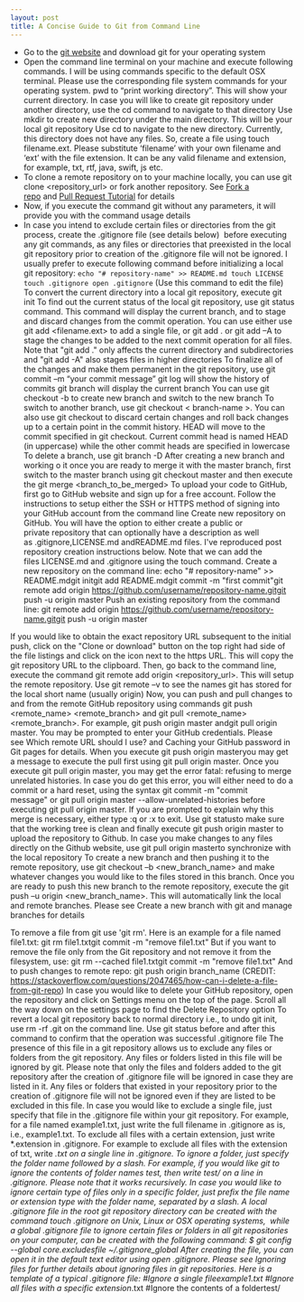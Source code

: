 ```yaml
---
layout: post
title: A Concise Guide to Git from Command Line
---
```


* Go to the [git website](https://git-scm.com "git website") and download git for your operating system
* Open the command line terminal on your machine and execute following commands. I will be using commands specific to the default OSX terminal. Please use the corresponding file system commands for your operating system.
    pwd to “print working directory”. This will show your current directory.
    In case you will like to create git repository under another directory, use the cd command to navigate to that directory
    Use mkdir to create new directory under the main directory. This will be your local git repository
    Use cd to navigate to the new directory. Currently, this directory does not have any files. So, create a file using touch filename.ext. Please substitute ‘filename’ with your own filename and ‘ext’ with the file extension. It can be any valid filename and extension, for example, txt, rtf, java, swift, js etc.
* To clone a remote repository on to your machine locally, you can use git clone <repository_url> or fork another repository. See [Fork a repo](https://help.github.com/articles/fork-a-repo/ "Fork a repo") and [Pull Request Tutorial](https://yangsu.github.io/pull-request-tutorial/ "Pull Request Tutorial") for details
* Now, if you execute the command git without any parameters, it will provide you with the command usage details
* In case you intend to exclude certain files or directories from the git process, create the .gitignore file (see details below)  before executing any git commands, as any files or directories that preexisted in the local git repository prior to creation of the .gitignore file will not be ignored. I usually prefer to execute following command before initializing a local git repository:
`echo "# repository-name" >> README.md
touch LICENSE
touch .gitignore
open .gitignore` (Use this command to edit the file)
To convert the current directory into a local git repository, execute git init
To find out the current status of the local git repository, use git status command. This command will display the current branch, and to stage and discard changes from the commit operation.
You can use either use git add <filename.ext> to add a single file, or git add . or git add –A to stage the changes to be added to the next commit operation for all files. Note that "git add ." only affects the current directory and subdirectories and "git add -A" also stages files in higher directories
To finalize all of the changes and make them permanent in the git repository, use git commit –m “your commit message”
git log will show the history of commits
git branch will display the current branch
You can use git checkout -b <new-branch-name> to create new branch and switch to the new branch
To switch to another branch, use git checkout < branch-name >. You can also use git checkout <commit> to discard certain changes and roll back changes up to a certain point in the commit history. HEAD will move to the commit specified in git checkout. Current commit head is named HEAD (in uppercase) while the other commit heads are specified in lowercase
To delete a branch, use git branch -D <branch-name>
After creating a new branch and working o it once you are ready to merge it with the master branch, first switch to the master branch using git checkout master and then execute the git merge <branch_to_be_merged>
To upload your code to GitHub, first go to GitHub website and sign up for a free account. Follow the instructions to setup either the SSH or HTTPS method of signing into your GitHub account from the command line
Create new repository on GitHub. You will have the option to either create a public or private repository that can optionally have a description as well as .gitignore,LICENSE.md andREADME.md files. I've reproduced post repository creation instructions below. Note that we can add the files LICENSE.md and .gitignore using the touch command.
Create a new repository on the command line:
echo "# repository-name" >> README.mdgit initgit add README.mdgit commit -m "first commit"git remote add origin https://github.com/username/repository-name.gitgit push -u origin master
Push an existing repository from the command line:
git remote add origin https://github.com/username/repository-name.gitgit push -u origin master

If you would like to obtain the exact repository URL subsequent to the initial push, click on the "Clone or download" button on the top right had side of the file listings and click on the icon next to the https URL. This will copy the git repository URL to the clipboard. Then, go back to the command line, execute the command git remote add origin <repository_url>. This will setup the remote repository.
Use git remote –v to see the names git has stored for the local short name (usually origin)
Now, you can push and pull changes to and from the remote GitHub repository using commands git push <remote_name> <remote_branch> and git pull <remote_name> <remote_branch>. For example, git push origin master andgit pull origin master. You may be prompted to enter your GitHub credentials. Please see Which remote URL should I use? and Caching your GitHub password in Git pages for details. When you execute git push origin masteryou may get a message to execute the pull first using git pull origin master. Once you execute git pull origin master, you may get the error fatal: refusing to merge unrelated histories. In case you do get this error, you will either need to do a commit or a hard reset, using the syntax git commit -m "commit message" or git pull origin master --allow-unrelated-histories before executing git pull origin master. If you are prompted to explain why this merge is necessary, either type :q or :x to exit. Use git statusto make sure that the working tree is clean and finally execute git push origin master to upload the repository to Github. In case you make changes to any files directly on the Github website, use git pull origin masterto synchronize with the local repository
To create a new branch and then pushing it to the remote repository, use git checkout –b <new_branch_name> and make whatever changes you would like to the files stored in this branch. Once you are ready to push this new branch to the remote repository, execute the git push –u origin <new_branch_name>. This will automatically link the local and remote branches. Please see Create a new branch with git and manage branches for details

To remove a file from git use 'git rm'. Here is an example for a file named file1.txt:
git rm file1.txtgit commit -m "remove file1.txt"
But if you want to remove the file only from the Git repository and not remove it from the filesystem, use:
git rm --cached file1.txtgit commit -m "remove file1.txt"
And to push changes to remote repo:
git push origin branch_name
(CREDIT: https://stackoverflow.com/questions/2047465/how-can-i-delete-a-file-from-git-repo)
In case you would like to delete your GitHub repository, open the repository and click on Settings menu on the top of the page. Scroll all the way down on the settings page to find the Delete Repository option
To revert a local git repository back to normal directory i.e., to undo git init, use rm -rf .git on the command line. Use git status before and after this command to confirm that the operation was successful
.gitignore file
The presence of this file in a git repository allows us to exclude any files or folders from the git repository. Any files or folders listed in this file will be ignored by git. Please note that only the files and folders added to the git repository after the creation of .gitignore file will be ignored in case they are listed in it. Any files or folders that existed in your repository prior to the creation of .gitignore file will not be ignored even if they are listed to be excluded in this file.
In case you would like to exclude a single file, just specify that file in the .gitignore file within your git repository. For example, for a file named example1.txt, just write the full filename in .gitignore as is, i.e., example1.txt.
To exclude all files with a certain extension, just write *.extension in .gitignore. For example to exclude all files with the extension of txt, write *.txt on a single line in .gitignore.
To ignore a folder, just specify the folder name followed by a slash. For example, if you would like git to ignore the contents of folder names test, then write test/ on a line in .gitignore. Please note that it works recursively. In case you would like to ignore certain type of files only in a specific folder, just prefix the file name or extension type with the folder name, separated by a slash.
A local .gitignore file in the root git repository directory can be created with the command touch .gitignore on Unix, Linux or OSX operating systems,  while a global .gitignore file to ignore certain files or folders in all git repositories on your computer, can be created with the following command:
$ git config --global core.excludesfile ~/.gitignore_global
After creating the file, you can open it in the default text editor using open .gitignore.
Please see Ignoring files for further details about ignoring files in git repositories.
Here is a template of a typical .gitignore file:
#Ignore a single fileexample1.txt
#Ignore all files with a specific extension*.txt
#Ignore the contents of a foldertest/
